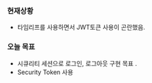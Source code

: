 ### 현재상황
- 타임리프를 사용하면서 JWT토큰 사용이 곤란했음.

### 오늘 목표 
- 시큐리티 세션으로 로그인, 로그아웃 구현 목표 .
- Security Token 사용
